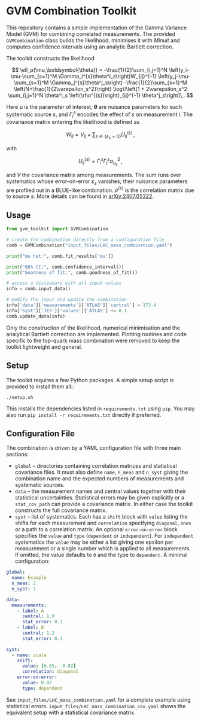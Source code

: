 # GVM Combination Toolkit

This repository contains a simple implementation of the Gamma Variance Model (GVM) for
combining correlated measurements.  The provided `GVMCombination` class builds
the likelihood, minimises it with *Minuit* and computes confidence intervals
using an analytic Bartlett correction.

The toolkit constructs the likelihood

$$
\ell_p(\mu,\boldsymbol{\theta}) = -\frac{1}{2}\sum_{i,j=1}^N
\left(y_i-\mu-\sum_{s=1}^M \Gamma_i^{s}\theta^i_s\right)W_{ij}^{-1}
\left(y_j-\mu-\sum_{s=1}^M \Gamma_j^{s}\theta^j_s\right)
-\frac{1}{2}\sum_{s=1}^M \left(N+\frac{1}{2\varepsilon_s^2}\right)
\log\!\left[1 + 2\varepsilon_s^2 \sum_{i,j=1}^N \theta^i_s
\left(\rho^{(s)}\right)_{ij}^{-1} \theta^j_s\right]\,.
$$


Here $\mu$ is the parameter of interest, $\boldsymbol{\theta}$ are nuisance parameters for each systematic source $s$, and $\Gamma_i^{s}$ encodes the effect of $s$ on measurement $i$. The covariance matrix entering the likelihood is defined as

$$
W_{ij}=V_{ij}+ \sum_{s\in\{\varepsilon_s=0\}} U_{ij}^{(s)}\, ,
$$

with

$$
U_{ij}^{(s)}=\Gamma_i^{s}\Gamma_j^{s}\sigma_{u_s}^2\, ,
$$

and $V$ the covariance matrix among measurements. The sum runs over systematics whose error-on-error $\varepsilon_s$ vanishes; their nuisance parameters are profiled out in a BLUE-like combination. $\rho^{(s)}$ is the correlation matrix due to source $s$. More details can be found in [arXiv:2407.05322](https://arxiv.org/abs/2407.05322).

## Usage

```python
from gvm_toolkit import GVMCombination

# create the combination directly from a configuration file
comb = GVMCombination("input_files/LHC_mass_combination.yaml")

print("mu hat:", comb.fit_results['mu'])

print("68% CI:", comb.confidence_interval())
print("Goodness of fit:", comb.goodness_of_fit())

# access a dictionary with all input values
info = comb.input_data()

# modify the input and update the combination
info['data']['measurements']['ATLAS']['central'] = 173.4
info['syst']['JES']['values']['ATLAS'] += 0.1
comb.update_data(info)
```

Only the construction of the likelihood, numerical minimisation and the
analytical Bartlett correction are implemented.  Plotting routines and code
specific to the top-quark mass combination were removed to keep the toolkit
lightweight and general.

## Setup

The toolkit requires a few Python packages.  A simple setup script is
provided to install them all::

    ./setup.sh

This installs the dependencies listed in ``requirements.txt`` using
``pip``.  You may also run ``pip install -r requirements.txt`` directly
if preferred.

## Configuration File

The combination is driven by a YAML configuration file with three main
sections:

* ``global`` – directories containing correlation matrices and statistical
  covariance files.  It must also define ``name``, ``n_meas`` and ``n_syst``
  giving the combination name and the expected numbers of measurements and
  systematic sources.
* ``data`` – the measurement names and central values together with their
  statistical uncertainties.  Statistical errors may be given explicitly or a
  ``stat_cov_path`` can provide a covariance matrix.  In either case the
  toolkit constructs the full covariance matrix.
* ``syst`` – list of systematics. Each has a ``shift`` block with ``value``
  listing the shifts for each measurement and ``correlation`` specifying
  ``diagonal``, ``ones`` or a path to a correlation matrix. An optional
  ``error-on-error`` block specifies the ``value`` and ``type``
  (``dependent`` or ``independent``). For ``independent`` systematics the
  ``value`` may be either a list giving one epsilon per measurement or a
  single number which is applied to all measurements. If omitted, the value
  defaults to ``0`` and the type to ``dependent``.
A minimal configuration:

```yaml
global:
  name: Example
  n_meas: 2
  n_syst: 1

data:
  measurements:
    - label: A
      central: 1.0
      stat_error: 0.1
    - label: B
      central: 1.2
      stat_error: 0.1

syst:
  - name: scale
    shift:
      value: [0.05, -0.02]
      correlation: diagonal
    error-on-error:
      value: 0.02
      type: dependent
```


See ``input_files/LHC_mass_combination.yaml`` for a complete example using
statistical errors.  ``input_files/LHC_mass_combination_cov.yaml`` shows the
equivalent setup with a statistical covariance matrix.
